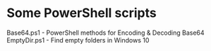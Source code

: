 # Some PowerShell scripts
Base64.ps1 - PowerShell methods for Encoding & Decoding Base64<br>
EmptyDir.ps1 - Find empty folders in Windows 10<br>
